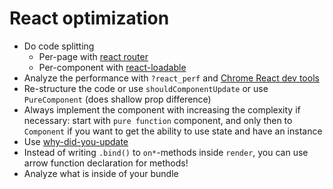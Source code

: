 # React optimization

* Do code splitting
    * Per-page with [react router](https://reactjs.org/docs/code-splitting.html)
    * Per-component with [react-loadable](https://github.com/jamiebuilds/react-loadable)
* Analyze the performance with `?react_perf` and [Chrome React dev tools](https://chrome.google.com/webstore/detail/react-developer-tools/fmkadmapgofadopljbjfkapdkoienihi?hl=en)
* Re-structure the code or use `shouldComponentUpdate` or use `PureComponent` (does shallow prop difference)
* Always implement the component with increasing the complexity if necessary: start with `pure function` component, and only then to `Component` if you want to get the ability to use state and have an instance
* Use [why-did-you-update](https://www.npmjs.com/package/why-did-you-update)
* Instead of writing `.bind()` to `on*`-methods inside `render`, you can use arrow function declaration for methods!
* Analyze what is inside of your bundle


